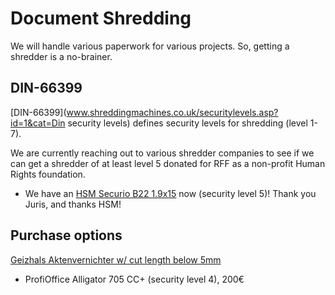 # Document Shredding

We will handle various paperwork for various projects. So,
getting a shredder is a no-brainer.

## DIN-66399

[DIN-66399](www.shreddingmachines.co.uk/securitylevels.asp?id=1&cat=Din security levels) defines security levels for shredding (level 1-7).

We are currently reaching out to various shredder companies
to see if we can get a shredder of at least level 5 donated 
for RFF as a non-profit Human Rights foundation.

- We have an [HSM Securio B22 1.9x15](http://www.hsm.eu/en/products/shredding/document-shredder/hsm-securio/securio-b22/19x15-mm/) now (security level 5)! Thank you Juris, and thanks HSM!

## Purchase options

[Geizhals Aktenvernichter w/ cut length below 5mm](https://geizhals.de/?cat=prakten&xf=1444_Partikelschnitt~2981_5&asuch=&asd=on&bpmax=&v=e&hloc=at&hloc=de&filter=aktualisieren&plz=&dist=&mail=&sort=r&bl1_id=30)

- ProfiOffice Alligator 705 CC+ (security level 4), 200€
